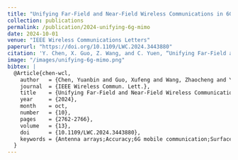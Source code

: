 ```yaml
---
title: "Unifying Far-Field and Near-Field Wireless Communications in 6G MIMO"
collection: publications
permalink: /publication/2024-unifying-6g-mimo
date: 2024-10-01
venue: "IEEE Wireless Communications Letters"
paperurl: "https://doi.org/10.1109/LWC.2024.3443880"
citation: 'Y. Chen, X. Guo, Z. Wang, and C. Yuen, “Unifying Far-Field and Near-Field Wireless Communications in 6G MIMO,” <i>IEEE Wireless Commun. Lett.</i>, vol. 13, no. 10, pp. 2762–2766, Oct. 2024, doi: <a href="https://doi.org/10.1109/LWC.2024.3443880">10.1109/LWC.2024.3443880</a>.'
image: "/images/unifying-6g-mimo.png"
bibtex: |
  @Article{chen-wcl,
    author   = {Chen, Yuanbin and Guo, Xufeng and Wang, Zhaocheng and Yuen, Chau},
    journal  = {IEEE Wireless Commun. Lett.},
    title    = {Unifying Far-Field and Near-Field Wireless Communications in {6G MIMO}},
    year     = {2024},
    month    = oct,
    number   = {10},
    pages    = {2762-2766},
    volume   = {13},
    doi      = {10.1109/LWC.2024.3443880},
    keywords = {Antenna arrays;Accuracy;6G mobile communication;Surface waves;Millimeter wave communication;Aperture antennas;Terahertz communications;6G;far-field;near-field;wavenumber-domain}
  }
---
```

